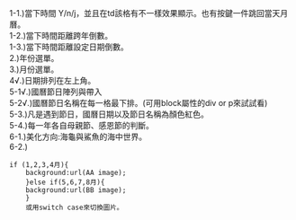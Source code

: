 1-1.)當下時間 Y/n/j，並且在td該格有不一樣效果顯示。也有按鍵一件跳回當天月曆。<br>
1-2.)當下時間距離跨年倒數。<br>
1-3.)當下時間距離設定日期倒數。<br>
2.)年份選單。<br>
3.)月份選單。<br>
4√.)日期排列在<td></td>左上角。<br>
5-1√.)國曆節日陣列與帶入<br>
5-2√.)國曆節日名稱在每一格<td></td>最下排。(可用block屬性的div or p來試試看)<br>
5-3.)凡是遇到節日，國曆日期以及節日名稱為顏色紅色。<br>
5-4.)每一年各自母親節、感恩節的判斷。<br>
6-1.)美化方向:海龜與鯊魚的海中世界。<br>
6-2.)
```
if (1,2,3,4月){
    background:url(AA image);
    }else if(5,6,7,8月){
    background:url(BB image);
    }
    或用switch case來切換圖片。
```